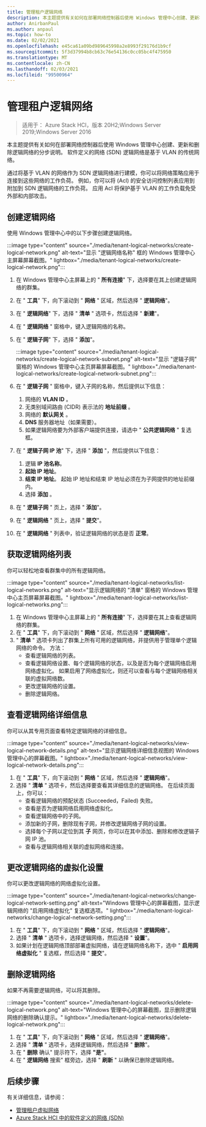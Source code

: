 ```yaml
---
title: 管理租户逻辑网络
description: 本主题提供有关如何在部署网络控制器后使用 Windows 管理中心创建、更新和删除逻辑网络的分步说明。
author: AnirbanPaul
ms.author: anpaul
ms.topic: how-to
ms.date: 02/02/2021
ms.openlocfilehash: e45ca61a09bd989645998a2e8993f29176d1b9cf
ms.sourcegitcommit: 5f3d37994b8cb63c76e54136c0cc05bc4f475950
ms.translationtype: MT
ms.contentlocale: zh-CN
ms.lasthandoff: 02/03/2021
ms.locfileid: "99500964"
---
```

# <a name="manage-tenant-logical-networks"></a>管理租户逻辑网络

>适用于： Azure Stack HCI，版本 20H2;Windows Server 2019;Windows Server 2016

本主题提供有关如何在部署网络控制器后使用 Windows 管理中心创建、更新和删除逻辑网络的分步说明。 软件定义的网络 (SDN) 逻辑网络是基于 VLAN 的传统网络。

通过将基于 VLAN 的网络作为 SDN 逻辑网络进行建模，你可以将网络策略应用于连接到这些网络的工作负荷。 例如，你可以将 (Acl) 的安全访问控制列表应用到附加到 SDN 逻辑网络的工作负荷。 应用 Acl 将保护基于 VLAN 的工作负载免受外部和内部攻击。

## <a name="create-a-logical-network"></a>创建逻辑网络
使用 Windows 管理中心中的以下步骤创建逻辑网络。

:::image type="content" source="./media/tenant-logical-networks/create-logical-network.png" alt-text="显示 &quot;逻辑网络名称&quot; 框的 Windows 管理中心主屏幕屏幕截图。" lightbox="./media/tenant-logical-networks/create-logical-network.png":::

1. 在 Windows 管理中心主屏幕上的 " **所有连接**" 下，选择要在其上创建逻辑网络的群集。
1. 在 " **工具**" 下，向下滚动到 " **网络** " 区域，然后选择 " **逻辑网络**"。
1. 在 " **逻辑网络**" 下，选择 " **清单** " 选项卡，然后选择 " **新建**"。
1. 在 " **逻辑网络** " 窗格中，键入逻辑网络的名称。
1. 在 " **逻辑子网**" 下，选择 " **添加**"。

    :::image type="content" source="./media/tenant-logical-networks/create-logical-network-subnet.png" alt-text="显示 &quot;逻辑子网&quot; 窗格的 Windows 管理中心主页屏幕屏幕截图。" lightbox="./media/tenant-logical-networks/create-logical-network-subnet.png":::

1. 在 " **逻辑子网** " 窗格中，键入子网的名称，然后提供以下信息：
    1. 网络的 **VLAN ID** 。
    1. 无类别域间路由 (CIDR) 表示法的 **地址前缀** 。
    1. 网络的 **默认网关** 。
    1. **DNS** 服务器地址（如果需要）。
    1. 如果逻辑网络要为外部客户端提供连接，请选中 " **公共逻辑网络** " 复选框。
1. 在 " **逻辑子网 IP 池**" 下，选择 " **添加** "，然后提供以下信息：
    1. 逻辑 **IP 池名称**。
    1. **起始 IP 地址**。
    1. **结束 IP 地址**。 起始 IP 地址和结束 IP 地址必须在为子网提供的地址前缀内。
    1. 选择 **添加** 。
1. 在 " **逻辑子网** " 页上，选择 " **添加**"。
1. 在 " **逻辑网络** " 页上，选择 " **提交**"。
1. 在 " **逻辑网络** " 列表中，验证逻辑网络的状态是否 **正常**。

## <a name="get-a-list-of-logical-networks"></a>获取逻辑网络列表
你可以轻松地查看群集中的所有逻辑网络。

:::image type="content" source="./media/tenant-logical-networks/list-logical-networks.png" alt-text="显示逻辑网络的 &quot;清单&quot; 窗格的 Windows 管理中心主页屏幕屏幕截图。" lightbox="./media/tenant-logical-networks/list-logical-networks.png":::

1. 在 Windows 管理中心主屏幕上的 " **所有连接**" 下，选择要在其上查看逻辑网络的群集。
1. 在 " **工具**" 下，向下滚动到 " **网络** " 区域，然后选择 " **逻辑网络**"。
1. " **清单** " 选项卡列出了群集上所有可用的逻辑网络，并提供用于管理单个逻辑网络的命令。 方法：
    - 查看逻辑网络的列表。
    - 查看逻辑网络设置、每个逻辑网络的状态，以及是否为每个逻辑网络启用网络虚拟化。 如果启用了网络虚拟化，则还可以查看与每个逻辑网络相关联的虚拟网络数。
    - 更改逻辑网络的设置。
    - 删除逻辑网络。

## <a name="view-logical-network-details"></a>查看逻辑网络详细信息
你可以从其专用页面查看特定逻辑网络的详细信息。

:::image type="content" source="./media/tenant-logical-networks/view-logical-network-details.png" alt-text="显示逻辑网络详细信息视图的 Windows 管理中心的屏幕截图。" lightbox="./media/tenant-logical-networks/view-logical-network-details.png":::

1. 在 " **工具**" 下，向下滚动到 " **网络** " 区域，然后选择 " **逻辑网络**"。
1. 选择 " **清单** " 选项卡，然后选择要查看其详细信息的逻辑网络。 在后续页面上，你可以：
    - 查看逻辑网络的预配状态 (Succeeded，Failed) 失败。
    - 查看是否为逻辑网络启用网络虚拟化。
    - 查看逻辑网络中的子网。
    - 添加新的子网，删除现有子网，并修改逻辑网络子网的设置。
    - 选择每个子网以定位到其 **子** 网页，你可以在其中添加、删除和修改逻辑子网 IP 池。
    - 查看与逻辑网络相关联的虚拟网络和连接。

## <a name="change-a-logical-networks-virtualization-setting"></a>更改逻辑网络的虚拟化设置
你可以更改逻辑网络的网络虚拟化设置。

:::image type="content" source="./media/tenant-logical-networks/change-logical-network-setting.png" alt-text="Windows 管理中心的屏幕截图，显示逻辑网络的 &quot;启用网络虚拟化&quot; 复选框选项。" lightbox="./media/tenant-logical-networks/change-logical-network-setting.png":::

1. 在 " **工具**" 下，向下滚动到 " **网络** " 区域，然后选择 " **逻辑网络**"。
1. 选择 " **清单** " 选项卡，选择逻辑网络，然后选择 " **设置**"。
1. 如果计划在逻辑网络顶部部署虚拟网络，请在逻辑网络名称下，选中 " **启用网络虚拟化** " 复选框，然后选择 " **提交**"。

## <a name="delete-a-logical-network"></a>删除逻辑网络
如果不再需要逻辑网络，可以将其删除。

:::image type="content" source="./media/tenant-logical-networks/delete-logical-network.png" alt-text="Windows 管理中心的屏幕截图，显示删除逻辑网络的删除确认提示。" lightbox="./media/tenant-logical-networks/delete-logical-network.png":::

1. 在 " **工具**" 下，向下滚动到 " **网络** " 区域，然后选择 " **逻辑网络**"。
1. 选择 " **清单** " 选项卡，选择逻辑网络，然后选择 " **删除**"。
1. 在 " **删除** 确认" 提示符下，选择 **"是"**。
1. 在 " **逻辑网络** 搜索" 框旁边，选择 " **刷新** " 以确保已删除逻辑网络。

## <a name="next-steps"></a>后续步骤
有关详细信息，请参阅：
- [管理租户虚拟网络](tenant-virtual-networks.md)
- [Azure Stack HCI 中的软件定义的网络 (SDN)](../concepts/software-defined-networking.md)
